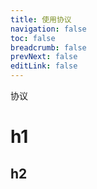 ```yaml
---
title: 使用协议
navigation: false
toc: false
breadcrumb: false
prevNext: false
editLink: false
---
```

协议
# h1

## h2